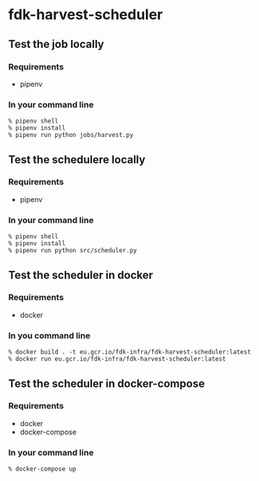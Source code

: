 # fdk-harvest-scheduler

## Test the job locally

### Requirements
- pipenv

### In your command line
```
% pipenv shell
% pipenv install
% pipenv run python jobs/harvest.py
```

## Test the schedulere locally

### Requirements
- pipenv

### In your command line
```
% pipenv shell
% pipenv install
% pipenv run python src/scheduler.py
```

## Test the scheduler in docker

### Requirements
- docker

### In you command line
```
% docker build . -t eu.gcr.io/fdk-infra/fdk-harvest-scheduler:latest
% docker run eu.gcr.io/fdk-infra/fdk-harvest-scheduler:latest
```

## Test the scheduler in docker-compose

### Requirements
- docker
- docker-compose

### In your command line
```
% docker-compose up
```
